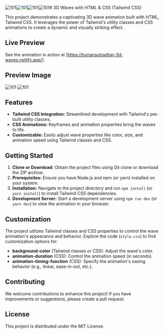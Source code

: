 ![101](https://github.com/tumansutradhar/3D-Waves/assets/121193864/1fece019-58ee-49cc-afa9-25e90456d80f)![101](https://github.com/tumansutradhar/3D-Waves/assets/121193864/1fece019-58ee-49cc-afa9-25e90456d80f)![101](https://github.com/tumansutradhar/3D-Waves/assets/121193864/5bc8bb32-2390-4897-a7fa-8a7e2064a483)![101](https://github.com/tumansutradhar/3D-Waves/assets/121193864/5bc8bb32-2390-4897-a7fa-8a7e2064a483)# 3D Waves with HTML & CSS (Tailwind CSS)

This project demonstrates a captivating 3D wave animation built with HTML, Tailwind CSS. It leverages the power of Tailwind's utility classes and CSS animations to create a dynamic and visually striking effect.

## Live Preview

See the animation in action at [https://tumansutradhar-3d-waves.netlify.app/].

## Preview Image

![101](https://github.com/tumansutradhar/3D-Waves/assets/121193864/e58dede8-72ab-4a47-8951-5896327bbda0)
![101](https://github.com/tumansutradhar/3D-Waves/assets/121193864/e58dede8-72ab-4a47-8951-5896327bbda0)


## Features

- **Tailwind CSS Integration:** Streamlined development with Tailwind's pre-built utility classes.
- **CSS Animations:** Keyframes and animation properties bring the waves to life.
- **Customizable:** Easily adjust wave properties like color, size, and animation speed using Tailwind classes and CSS.

## Getting Started

1. **Clone or Download:** Obtain the project files using Git clone or download the ZIP archive.
2. **Prerequisites:** Ensure you have Node.js and npm (or yarn) installed on your system.
3. **Installation:** Navigate to the project directory and run `npm install` (or `yarn install`) to install Tailwind CSS dependencies.
4. **Development Server:** Start a development server using `npm run dev` (or `yarn dev`) to view the animation in your browser.

## Customization

The project utilizes Tailwind classes and CSS properties to control the wave animation's appearance and behavior. Explore the code (`style.css`) to find customization options for:

- **background-color** (Tailwind classes or CSS): Adjust the wave's color.
- **animation-duration** (CSS): Control the animation speed (in seconds).
- **animation-timing-function** (CSS): Specify the animation's easing behavior (e.g., linear, ease-in-out, etc.).

## Contributing

We welcome contributions to enhance this project! If you have improvements or suggestions, please create a pull request.

## License

This project is distributed under the MIT License.
